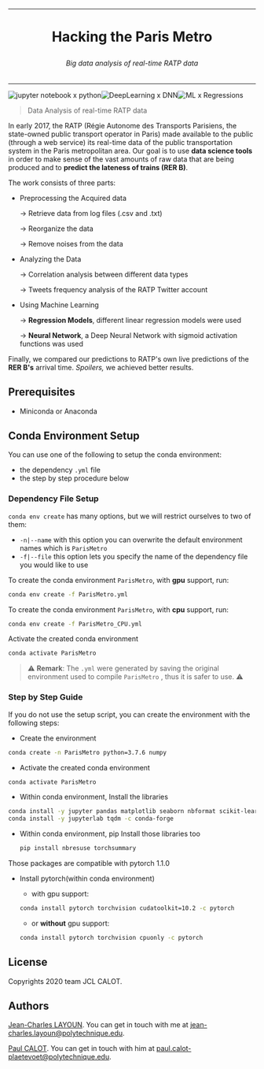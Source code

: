 



---



<h1><p style="text-align: center">Hacking the Paris Metro</p></h1>

<h6><p style="text-align: center">Big data analysis of real-time RATP data</p></h6>



---

![jupyter notebook x python](https://img.shields.io/badge/jupyter%20notebook-python-orange)![DeepLearning x DNN](https://img.shields.io/badge/DeepLearning-DNN-blue)![ML x Regressions](https://img.shields.io/badge/MachineLearning-Regressions-ff69b4)

>  Data Analysis of real-time RATP data

In early 2017, the RATP (Régie Autonome des Transports Parisiens, the state-owned public transport operator in Paris) made available to the public (through a web service) its real-time data of the public transportation system in the Paris metropolitan area. Our goal is to use **data science tools** in order to make sense of the vast amounts of raw data that are being produced and to **predict the lateness of trains (RER B)**.

The work consists of three parts:

* Preprocessing the Acquired data 

  &rarr; Retrieve data from log files (.csv and .txt)

  &rarr; Reorganize the data

  &rarr; Remove noises from the data

* Analyzing the Data

  &rarr; Correlation analysis between different data types

  &rarr; Tweets frequency analysis of the RATP Twitter account

* Using Machine Learning

  &rarr; **Regression Models**, different linear regression models were used 

  &rarr; **Neural Network**, a Deep Neural Network with sigmoid activation functions was used

Finally, we compared our predictions to RATP's own live predictions of the **RER B's** arrival time. *Spoilers,* we achieved better results.

## Prerequisites

* Miniconda or Anaconda

## Conda Environment Setup

You can use one of the following to setup the conda environment:

- the dependency `.yml` file
- the step by step procedure below

### Dependency File Setup

`conda env create` has many options, but we will restrict ourselves to two of them:

- `-n|--name` with this option you can overwrite the default environment names which is `ParisMetro`
- `-f|--file` this option lets you specify the name of the dependency file you would like to use

To create the conda environment `ParisMetro`, with **gpu** support, run:

```bash
conda env create -f ParisMetro.yml
```

To create the conda environment `ParisMetro`, with **cpu** support, run:

```bash
conda env create -f ParisMetro_CPU.yml
```

Activate the created conda environment

```bash
conda activate ParisMetro
```

> ⚠ **Remark**: The `.yml` were generated by saving the original environment used to compile `ParisMetro` , thus it is safer to use. ⚠

### Step by Step Guide

If you do not use the setup script, you can create the environment with the following steps:

- Create the environment

```bash
conda create -n ParisMetro python=3.7.6 numpy
```

- Activate the created conda environment

```bash
conda activate ParisMetro
```

- Within conda environment, Install the libraries

```bash
conda install -y jupyter pandas matplotlib seaborn nbformat scikit-learn
conda install -y jupyterlab tqdm -c conda-forge
```

- Within conda environment, pip Install those libraries too

  ```bash
  pip install nbresuse torchsummary
  ```

Those packages are compatible with pytorch 1.1.0

- Install pytorch(within conda environment)

  - with gpu support:

  ```bash
  conda install pytorch torchvision cudatoolkit=10.2 -c pytorch
  ```

  - or **without** gpu support:

  ```bash
  conda install pytorch torchvision cpuonly -c pytorch
  ```

## License

Copyrights 2020 team JCL CALOT.

## Authors

[Jean-Charles LAYOUN](https://www.linkedin.com/in/jclayoun). You can get in touch with me at [jean-charles.layoun@polytechnique.edu](mailto:jean-charles.layoun@polytechnique.edu).

[Paul CALOT](https://www.linkedin.com/in/paul-calot-43549814b/). You can get in touch with him at [paul.calot-plaetevoet@polytechnique.edu](mailto:paul.calot-plaetevoet@polytechnique.edu).


